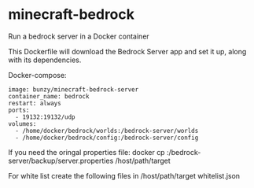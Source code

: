 # minecraft-bedrock
Run a bedrock server in a Docker container

This Dockerfile will download the Bedrock Server app and set it up, along with its dependencies.


Docker-compose:
  
    image: bunzy/minecraft-bedrock-server
    container_name: bedrock
    restart: always
    ports:
      - 19132:19132/udp
    volumes:
      - /home/docker/bedrock/worlds:/bedrock-server/worlds
      - /home/docker/bedrock/config:/bedrock-server/config


If you need the oringal properties file:
docker cp <containerId>:/bedrock-server/backup/server.properties /host/path/target


For white list create the following files in /host/path/target
whitelist.json
